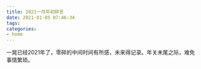 ```yaml
---
title: 2021一月年初碎言
date: 2021-01-05 07:46:34
tags:
categories: 
- home
---
```

一晃已经2021年了，零碎的中间时间有所感，未来得记录。年关末尾之际，难免事情繁琐。
<!-- more -->